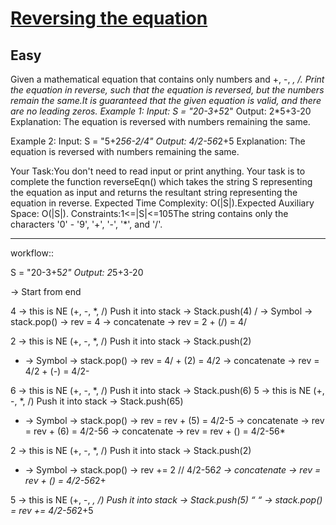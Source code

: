 # [Reversing the equation](https://www.geeksforgeeks.org/problems/reversing-the-equation2205/1)
## Easy
Given a mathematical equation that contains only numbers and +, -, *, /. Print the equation in reverse, such that the equation is reversed, but the numbers remain the same.It is guaranteed that the given equation is valid, and there are no leading zeros.
Example 1:
Input:
S = "20-3+5*2"
Output: 2*5+3-20
Explanation: The equation is reversed with
numbers remaining the same.

Example 2:
Input: 
S = "5+2*56-2/4"
Output: 4/2-56*2+5
Explanation: The equation is reversed with
numbers remaining the same.

Your Task:You don't need to read input or print anything. Your task is to complete the function&nbsp;reverseEqn()&nbsp;which takes the string S representing the equation as input and returns the resultant string representing the equation in reverse.
Expected Time Complexity:&nbsp;O(|S|).Expected Auxiliary Space:&nbsp;O(|S|).
Constraints:1&lt;=|S|&lt;=105The string contains only the characters '0' - '9', '+', '-', '*', and '/'.
&nbsp;

-----------------------------
workflow::

S = "20-3+5*2"
Output: 2*5+3-20

-> Start from end 

4 -> this is NE (+, -, *, /) Push it into stack -> Stack.push(4)
/ -> Symbol
 -> stack.pop() -> rev =  4
-> concatenate -> rev = 2 + (/) = 4/

2 -> this is NE (+, -, *, /) Push it into stack -> Stack.push(2)
- -> Symbol
 -> stack.pop() -> rev =  4/ + (2) = 4/2
-> concatenate -> rev = 4/2 + (-) = 4/2-


6 -> this is NE (+, -, *, /) Push it into stack -> Stack.push(6)
5 -> this is NE (+, -, *, /) Push it into stack -> Stack.push(65)
* -> Symbol
 -> stack.pop() -> rev =  rev + (5) = 4/2-5
-> concatenate -> rev = rev + (6) = 4/2-56
->  concatenate -> rev = rev + () = 4/2-56*

2 -> this is NE (+, -, *, /) Push it into stack -> Stack.push(2)
+ -> Symbol
 -> stack.pop() -> rev  += 2 //  4/2-56*2
->  concatenate -> rev = rev + () = 4/2-56*2+

5 -> this is NE (+, -, *, /) Push it into stack -> Stack.push(5)
 “ “ -> stack.pop() = rev += 4/2-56*2+5
